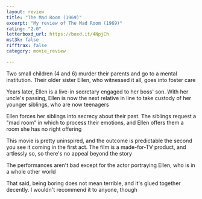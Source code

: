 ```yaml
---
layout: review
title: "The Mad Room (1969)"
excerpt: "My review of The Mad Room (1969)"
rating: "2.0"
letterboxd_url: https://boxd.it/4NpjCh
mst3k: false
rifftrax: false
category: movie_review

---
```


Two small children (4 and 6) murder their parents and go to a mental institution. Their older sister Ellen, who witnessed it all, goes into foster care

Years later, Ellen is a live-in secretary engaged to her boss' son. With her uncle's passing, Ellen is now the next relative in line to take custody of her younger siblings, who are now teenagers

Ellen forces her siblings into secrecy about their past. The siblings request a "mad room" in which to process their emotions, and Ellen offers them a room she has no right offering

This movie is pretty uninspired, and the outcome is predictable the second you see it coming in the first act. The film is a made-for-TV product, and artlessly so, so there's no appeal beyond the story

The performances aren't bad except for the actor portraying Ellen, who is in a whole other world

That said, being boring does not mean terrible, and it's glued together decently. I wouldn't recommend it to anyone, though